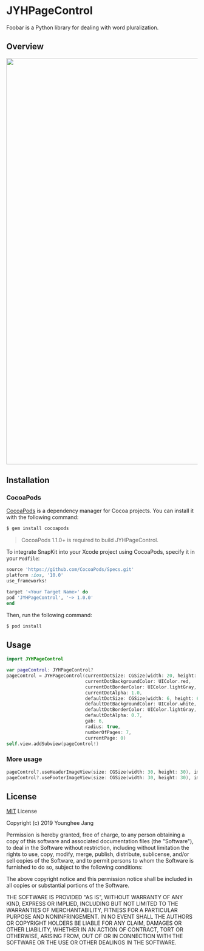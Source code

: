 # JYHPageControl

Foobar is a Python library for dealing with word pluralization.

## Overview

<img src="images/sample-01.gif" width="600" height="1067">

## Installation

### CocoaPods

[CocoaPods](http://cocoapods.org) is a dependency manager for Cocoa projects. You can install it with the following command:

```bash
$ gem install cocoapods
```

> CocoaPods 1.1.0+ is required to build JYHPageControl.

To integrate SnapKit into your Xcode project using CocoaPods, specify it in your `Podfile`:

```ruby
source 'https://github.com/CocoaPods/Specs.git'
platform :ios, '10.0'
use_frameworks!

target '<Your Target Name>' do
pod 'JYHPageControl', '~> 1.0.0'
end
```

Then, run the following command:

```bash
$ pod install
```

## Usage

```Swift
import JYHPageControl

var pageControl: JYHPageControl?
pageControl = JYHPageControl(currentDotSize: CGSize(width: 20, height: 12),
                             currentDotBackgroundColor: UIColor.red,
                             currentDotBorderColor: UIColor.lightGray,
                             currentDotAlpha: 1.0,
                             defaultDotSize: CGSize(width: 6, height: 6),
                             defaultDotBackgroundColor: UIColor.white,
                             defaultDotBorderColor: UIColor.lightGray,
                             defaultDotAlpha: 0.7,
                             gab: 6,
                             radius: true,
                             numberOfPages: 7,
                             currentPage: 0)
self.view.addSubview(pageControl!)
```

### More usage
```Swift
pageControl?.useHeaderImageView(size: CGSize(width: 30, height: 30), image: UIImage(named: "sampleHeader")!)
pageControl?.useFooterImageView(size: CGSize(width: 30, height: 30), image: UIImage(named: "sampleFooter")!)
```


## License
[MIT](https://choosealicense.com/licenses/mit/) License

Copyright (c) 2019 Younghee Jang

Permission is hereby granted, free of charge, to any person obtaining a copy
of this software and associated documentation files (the "Software"), to deal
in the Software without restriction, including without limitation the rights
to use, copy, modify, merge, publish, distribute, sublicense, and/or sell
copies of the Software, and to permit persons to whom the Software is
furnished to do so, subject to the following conditions:

The above copyright notice and this permission notice shall be included in all
copies or substantial portions of the Software.

THE SOFTWARE IS PROVIDED "AS IS", WITHOUT WARRANTY OF ANY KIND, EXPRESS OR
IMPLIED, INCLUDING BUT NOT LIMITED TO THE WARRANTIES OF MERCHANTABILITY,
FITNESS FOR A PARTICULAR PURPOSE AND NONINFRINGEMENT. IN NO EVENT SHALL THE
AUTHORS OR COPYRIGHT HOLDERS BE LIABLE FOR ANY CLAIM, DAMAGES OR OTHER
LIABILITY, WHETHER IN AN ACTION OF CONTRACT, TORT OR OTHERWISE, ARISING FROM,
OUT OF OR IN CONNECTION WITH THE SOFTWARE OR THE USE OR OTHER DEALINGS IN THE
SOFTWARE.
